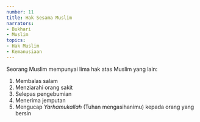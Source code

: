 ```yaml
---
number: 11
title: Hak Sesama Muslim
narrators:
- Bukhari
- Muslim
topics:
- Hak Muslim
- Kemanusiaan
---
```


Seorang Muslim mempunyai lima hak atas Muslim yang lain:
1. Membalas salam
2. Menziarahi orang sakit
3. Selepas pengebumian
4. Menerima jemputan
5. Mengucap *Yarhamukallah* (Tuhan mengasihanimu) kepada orang yang bersin
